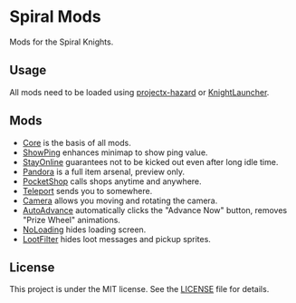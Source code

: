 # Spiral Mods

Mods for the Spiral Knights.

## Usage

All mods need to be loaded using [projectx-hazard](https://github.com/spiralstudio/projectx-hazard) or [KnightLauncher](https://github.com/lucasluqui/KnightLauncher).

## Mods

- [Core](core) is the basis of all mods.
- [ShowPing](showping) enhances minimap to show ping value.
- [StayOnline](stayonline) guarantees not to be kicked out even after long idle time.
- [Pandora](pandora) is a full item arsenal, preview only.
- [PocketShop](pocketshop) calls shops anytime and anywhere.
- [Teleport](teleport) sends you to somewhere.
- [Camera](camera) allows you moving and rotating the camera.
- [AutoAdvance](autoadvance) automatically clicks the "Advance Now" button, removes "Prize Wheel" animations.
- [NoLoading](noloading) hides loading screen.
- [LootFilter](lootfilter) hides loot messages and pickup sprites.

## License

This project is under the MIT license. See the [LICENSE](LICENSE) file for details.